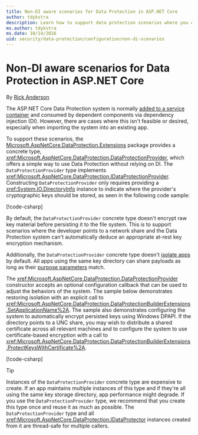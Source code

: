 ```yaml
---
title: Non-DI aware scenarios for Data Protection in ASP.NET Core
author: tdykstra
description: Learn how to support data protection scenarios where you can't or don't want to use a service provided by dependency injection.
ms.author: tdykstra
ms.date: 10/14/2016
uid: security/data-protection/configuration/non-di-scenarios
---
```

# Non-DI aware scenarios for Data Protection in ASP.NET Core

By [Rick Anderson](https://twitter.com/RickAndMSFT)

The ASP.NET Core Data Protection system is normally [added to a service container](xref:security/data-protection/consumer-apis/overview) and consumed by dependent components via dependency injection (DI). However, there are cases where this isn't feasible or desired, especially when importing the system into an existing app.

To support these scenarios, the [Microsoft.AspNetCore.DataProtection.Extensions](https://www.nuget.org/packages/Microsoft.AspNetCore.DataProtection.Extensions/) package provides a concrete type, <xref:Microsoft.AspNetCore.DataProtection.DataProtectionProvider>, which offers a simple way to use Data Protection without relying on DI. The `DataProtectionProvider` type implements <xref:Microsoft.AspNetCore.DataProtection.IDataProtectionProvider>. Constructing `DataProtectionProvider` only requires providing a <xref:System.IO.DirectoryInfo> instance to indicate where the provider's cryptographic keys should be stored, as seen in the following code sample:

[!code-csharp[](non-di-scenarios/_static/nodisample1.cs)]

By default, the `DataProtectionProvider` concrete type doesn't encrypt raw key material before persisting it to the file system. This is to support scenarios where the developer points to a network share and the Data Protection system can't automatically deduce an appropriate at-rest key encryption mechanism.

Additionally, the `DataProtectionProvider` concrete type doesn't [isolate apps](xref:security/data-protection/configuration/overview#per-application-isolation) by default. All apps using the same key directory can share payloads as long as their [purpose parameters](xref:security/data-protection/consumer-apis/purpose-strings) match.

The <xref:Microsoft.AspNetCore.DataProtection.DataProtectionProvider> constructor accepts an optional configuration callback that can be used to adjust the behaviors of the system. The sample below demonstrates restoring isolation with an explicit call to <xref:Microsoft.AspNetCore.DataProtection.DataProtectionBuilderExtensions.SetApplicationName%2A>. The sample also demonstrates configuring the system to automatically encrypt persisted keys using Windows DPAPI. If the directory points to a UNC share, you may wish to distribute a shared certificate across all relevant machines and to configure the system to use certificate-based encryption with a call to <xref:Microsoft.AspNetCore.DataProtection.DataProtectionBuilderExtensions.ProtectKeysWithCertificate%2A>.

[!code-csharp[](non-di-scenarios/_static/nodisample2.cs)]

> [!TIP]
> Instances of the `DataProtectionProvider` concrete type are expensive to create. If an app maintains multiple instances of this type and if they're all using the same key storage directory, app performance might degrade. If you use the `DataProtectionProvider` type, we recommend that you create this type once and reuse it as much as possible. The `DataProtectionProvider` type and all <xref:Microsoft.AspNetCore.DataProtection.IDataProtector> instances created from it are thread-safe for multiple callers.
